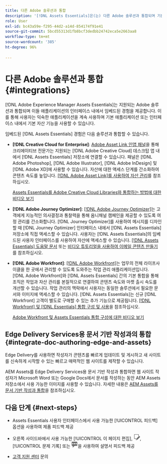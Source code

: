 ```yaml
---
title: 다른 Adobe 솔루션과 통합
description: '[!DNL Assets Essentials]은(는) 다른 Adobe 솔루션과 통합되며 기본 응용 프로그램 내에서 임베드된 경험을 제공합니다.'
role: User
exl-id: bc43a59e-f295-44d2-a14d-854174f91e41
source-git-commit: 5bcd55313d1fb8bcf3dedbb24742eca5e2663aa8
workflow-type: tm+mt
source-wordcount: '385'
ht-degree: 96%

---
```


# 다른 Adobe 솔루션과 통합 {#integrations}

[!DNL Adobe Experience Manager Assets Essentials]는 지원되는 Adobe 솔루션과 통합되며 이들 애플리케이션의 인터페이스 내에서 임베드된 경험을 제공합니다. 이를 통해 사용자는 익숙한 애플리케이션을 계속 사용하며 기본 애플리케이션 또는 인터페이스 내에서 기본 자산 기능을 사용할 수 있습니다.

임베드된 [!DNL Assets Essentials] 경험은 다음 솔루션과 통합할 수 있습니다.

* **[!DNL Creative Cloud for Enterprise]**: [Adobe Asset Link 인앱 패널](https://www.adobe.com/kr/creativecloud/business/enterprise/adobe-asset-link.html)을 통해 크리에이티브 전문가는 지원되는 [!DNL Adobe Creative Cloud] 데스크탑 앱 내에서 [!DNL Assets Essentials] 저장소에 연결할 수 있습니다. 패널은 [!DNL Adobe Photoshop], [!DNL Adobe Illustrator], [!DNL Adobe InDesign] 및 [!DNL Adobe XD]에 사용할 수 있습니다. 자산에 대한 액세스 단계를 간소화하여 콘텐츠 속도를 높입니다. [ [!DNL Adobe Asset Link]를 사용하여 자산 관리](https://helpx.adobe.com/kr/enterprise/using/manage-assets-using-adobe-asset-link.html)를 참조하십시오.

  [Assets Essentials를 Adobe Creative Cloud Libraries와 통합하는 방법에 대한 비디오 보기](https://experienceleague.adobe.com/docs/experience-manager-learn/assets-essentials/creative-cloud.html?lang=ko)

* **[!DNL Adobe Journey Optimizer]**: [[!DNL Adobe Journey Optimizer]](https://business.adobe.com/products/journey-optimizer/adobe-journey-optimizer.html)는 고객에게 지능적인 의사결정과 통찰력을 통해 옴니채널 캠페인을 제공할 수 있도록 여정 관리를 간소화합니다. [!DNL Journey Optimizer]를 사용하여 메시지를 디자인할 때 [!DNL Journey Optimizer] 인터페이스 내에서 [!DNL Assets Essentials] 저장소에 직접 액세스할 수 있습니다. 사용자는 [!DNL Assets Essentials]의 임베드된 사용자 인터페이스를 사용하여 자산에 액세스할 수 있습니다. [ [!DNL Assets Essentials] 도움말 문서](https://experienceleague.adobe.com/docs/journey-optimizer/using/create-messages/assets-essentials.html?lang=ko-KR) 또는 [비디오 튜토리얼을 사용하여 이메일 콘텐츠 만들기](https://experienceleague.adobe.com/docs/journey-optimizer-learn/tutorials/create-messages/create-email-content-with-the-message-editor.html?lang=ko-KR)를 참조하십시오.

* **[!DNL Adobe Workfront]**: [[!DNL Adobe Workfront]](https://www.workfront.com/)는 업무의 전체 라이프사이클을 한 곳에서 관리할 수 있도록 도와주는 작업 관리 애플리케이션입니다. [!DNL Adobe Workfront]와 [!DNL Assets Essentials] 간의 기본 통합을 통해 조직은 작업과 자산 관리를 본질적으로 연결하여 콘텐츠 속도와 마켓 출시 속도를 개선할 수 있습니다. 작업 관리의 맥락에서 사용자는 동일한 솔루션에서 필요한 문서와 이미지에 액세스할 수 있습니다. [!DNL Assets Essentials]는 신규 [!DNL Workfront] 고객이 별도로 구매할 수 있는 추가 기능으로 제공됩니다. [ [!DNL Workfront] 및 [!DNL Essentials] 통합 구성 및 사용](https://one.workfront.com/s/document-item?bundleId=the-new-workfront-experience&amp;topicId=Content%2FDocuments%2FAdobe_Workfront_for_Experience_Manager_Assets_Essentials%2F_workfront-for-aem-asset-essentials.htm)을 참조하십시오.

  [Adobe Workfront 및 Assets Essentials 통합 구성에 대한 비디오 보기](https://experienceleague.adobe.com/docs/experience-manager-learn/assets-essentials/workfront/configure.html?lang=ko)

## Edge Delivery Services용 문서 기반 작성과의 통합 {#integrate-doc-authoring-edge-and-assets}

Edge Delivery를 사용하면 작성자가 콘텐츠를 빠르게 업데이트 및 게시하고 새 사이트를 신속하게 시작할 수 있는 빠르고 매력적인 웹 사이트를 제작할 수 있습니다.

AEM Assets를 Edge Delivery Services용 문서 기반 작성과 통합하면 웹 사이트 작성자가 Microsoft Word 또는 Google Docs에서 문서를 작성하는 동안 AEM Assets 저장소에서 사용 가능한 이미지를 사용할 수 있습니다. 자세한 내용은 [AEM Assets를 문서 기반 작성과 통합](https://experienceleague.adobe.com/docs/experience-manager-cloud-service/content/edge-delivery/using.html?lang=ko#integrate-assets-edge)을 참조하십시오.

## 다음 단계 {#next-steps}

* Assets Essentials 사용자 인터페이스에서 사용 가능한 [!UICONTROL 피드백] 옵션을 사용하여 제품 피드백 제공

* 오른쪽 사이드바에서 사용 가능한 [!UICONTROL 이 페이지 편집], ![페이지 편집](assets/do-not-localize/edit-page.png), [!UICONTROL 문제 기록] 또는 ![GitHub 문제 생성](assets/do-not-localize/github-issue.png)을 사용하여 설명서 피드백 제공

* [고객 지원 센터](https://experienceleague.adobe.com/ko?support-solution=General#support) 문의

<!-- TBD: Hiding this link till GA. Do not even include the beta mention as discussed with Greg. Beta is done with customers selected by the Accounts team. It is not an open Beta program. At GA, document this.

* **[[!DNL Creative Cloud Libraries]**: This integration will be made available in the future.

* **[[!DNL Adobe Studio]]**: This integration will be made available in the future.
-->

